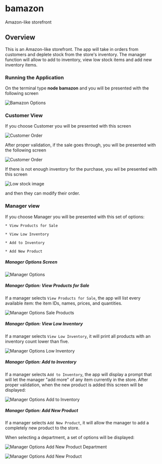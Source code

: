 # bamazon
Amazon-like storefront

## Overview

This is an Amazon-like storefront. The app will take in orders from customers and deplete stock from the store's inventory. The manager function will allow to add to inventory,  view low stock items and add new inventory items.

### Running the Application

On the terminal type  **node bamazon** and you will be presented with the following screen

![Bamazon Options](https://manderson55.github.io/bamazon/images/bamazon_NodeBamazon.png)


### Customer View

If you choose Customer you will be presented with this screen

![Customer Order](https://manderson55.github.io/bamazon/images/bamazon_CustomerOptionSelected.png)

After proper validation, if the sale goes through, you will be presented with the following screen

![Customer Order](https://manderson55.github.io/bamazon/images/bamazonCustomer_order.png)

If there is not enough inventory for the purchase, you wil be presented with this screen

![Low stock image](https://manderson55.github.io/bamazon/images/bamazonCustomer_lowStock.png)

and then they can modify their order.

### Manager view

If you choose Manager you will be presented with this set of options:

    * View Products for Sale
    
    * View Low Inventory
    
    * Add to Inventory
    
    * Add New Product

##### Manager Options Screen

![Manager Options](https://manderson55.github.io/bamazon/images/bamazon_ManagerOptionSelected.png)

##### Manager Option: View Products for Sale

If a manager selects `View Products for Sale`, the app will list every available item: the item IDs, names, prices, and quantities.


![Manager Options Sale Products](https://manderson55.github.io/bamazon/images/bamazonCustomer_saleProducts.png)

##### Manager Option: View Low Inventory

If a manager selects `View Low Inventory`, it will print all products with an inventory count lower than five.

![Manager Options Low Inventory](https://manderson55.github.io/bamazon/images/bamazonManager_lowInventory.png)

##### Manager Option: Add to Inventory

If a manager selects `Add to Inventory`, the app will display a prompt that will let the manager "add more" of any item currently in the store. After proper validation, 
when the new product is added this screen will be displayed:

![Manager Options Add to Inventory](https://manderson55.github.io/bamazon/images/bamazonManager_addToInventory.png)

##### Manager Option: Add New Product

If a manager selects `Add New Product`, it will allow the manager to add a completely new product to the store.

When selecting a department, a set of options will be displayed:

![Manager Options Add New Product Department](https://manderson55.github.io/bamazon/images/bamazonManager_addToInventoryOptions.png)

![Manager Options Add New Product](https://manderson55.github.io/bamazon/images/bamazonManager_addNewProduct.png)



